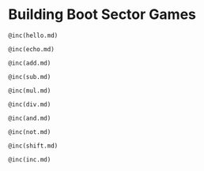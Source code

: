 # Building Boot Sector Games

```
@inc(hello.md)
```

```
@inc(echo.md)
```

```
@inc(add.md)
```

```
@inc(sub.md)
```

```
@inc(mul.md)
```

```
@inc(div.md)
```

```
@inc(and.md)
```

```
@inc(not.md)
```

```
@inc(shift.md)
```

```
@inc(inc.md)
```

